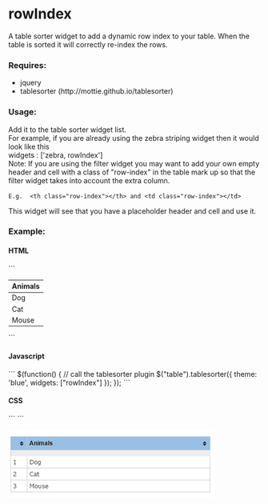 # rowIndex
A table sorter widget to add a dynamic row index to your table.  When the table is sorted it will correctly re-index the rows.


<h3>Requires:</h3>
<ul>
<li>jquery</li>
<li>tablesorter (http://mottie.github.io/tablesorter)</li>
</ul>

<h3>Usage:</h3>
Add it to the table sorter widget list. 
<br/> 
For example, if you are already using the zebra striping widget then it would look like this
<br/>
widgets : ['zebra, rowIndex']
<br/>
Note: If you are using the filter widget you may want to add your own empty header and cell with a class of "row-index" in the table mark up so that the filter widget takes into account the extra column.

```
E.g.  <th class="row-index"></th> and <td class="row-index"></td>
```  
This widget will see that you have a placeholder header and cell and use it.


<h3>Example:</h3>
<h4>HTML</h4>
```
<table>
	<thead>
		<tr>
			<th>Animals</th>
		</tr>
	</thead>	
	<tbody>
		<tr>
			<td>Dog</td>
		</tr>
		<tr>
			<td>Cat</td>
		</tr>	
		<tr>
			<td>Mouse</td>
		</tr>			
	</tbody>
</table>
```

<h4>Javascript</h4>
```
$(function() {
  // call the tablesorter plugin
  $("table").tablesorter({
    theme: 'blue',
    widgets: ["rowIndex"]
  });
});
```

<h4>CSS</h4>
```
<style>
	table .row-index{
		width: 10px;
	}
</style>
```


![alt tag](rowIndexScreenshot.png)